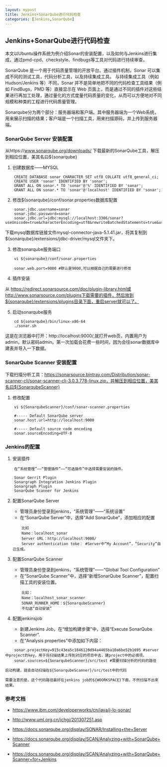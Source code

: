 ```yaml
---
layout: mypost
title: Jenkins+SonarQube进行代码检查
categories: [Jenkins,SonarQube]
---
```

## Jenkins+SonarQube进行代码检查

本文以Ubuntu操作系统为例介绍Sonar的安装配置，以及如何与Jenkins进行集成，通过pmd-cpd、checkstyle、findbugs等工具对代码进行持续审查。

SonarQube 是一个用于代码质量管理的开放平台。通过插件机制，Sonar 可以集成不同的测试工具，代码分析工具，以及持续集成工具。
与持续集成工具（例如 Hudson/Jenkins 等）不同，Sonar 并不是简单地把不同的代码检查工具结果（例如 FindBugs，PMD 等）直接显示在 Web 页面上，而是通过不同的插件对这些结果进行再加工处理，通过量化的方式度量代码质量的变化，从而可以方便地对不同规模和种类的工程进行代码质量管理。

Sonarqube分为两个部分：服务器端和客户端。其中服务器端为一个Web系统，用来展示扫描的结果；客户端是一个扫描工具，用来扫描源码，并上传到服务器端。

### SonarQube Server 安装配置

从https://www.sonarqube.org/downloads/ 下载最新的SonarQube工具，解压到相应位置，美其名曰${sonarqube}

1. 创建数据库——MYSQL

```
    CREATE DATABASE sonar CHARACTER SET utf8 COLLATE utf8_general_ci;
    CREATE USER 'sonar' IDENTIFIED BY 'sonar';
    GRANT ALL ON sonar.* TO 'sonar'@'%' IDENTIFIED BY 'sonar';
    GRANT ALL ON sonar.* TO 'sonar'@'localhost' IDENTIFIED BY 'sonar';
```

2. 修改${sonarqube}/conf/sonar.properties数据库配置
```
    sonar.jdbc.username=sonar
    sonar.jdbc.password=sonar
    sonar.jdbc.url=jdbc:mysql://localhost:3306/sonar?useUnicode=true&characterEncoding=utf8&rewriteBatchedStatements=true&useConfigs=maxPerformance&useSSL=false
``` 
下载mysql数据库链接文件mysql-connector-java-5.1.41.jar，将其复制到${sonarqube}/extensions/jdbc-driver/mysql文件夹下。
    
3. 修改sonarqube服务端口
```    
    vi ${sonarqube}/conf/sonar.properties
    
    sonar.web.port=9000 #默认是9000,可以根据自己的需要进行修改
```
4. 插件安装

从 https://redirect.sonarsource.com/doc/plugin-library.html或http://www.sonarsource.com/plugins下载需要的插件，然后放到${sonarqube}/extensions/plugins目录下面，重启server就可以了。

    
5. 启动sonarqube服务
```    
    cd ${sonarqube}/bin/linux-x86-64
    ./sonar.sh
```    

这是在浏览器中打开：http://localhost:9000/,就打开web页，内置用户为admin，默认密码admin。第一次加载会花费一些时间，因为会往sonar数据库中建表并导入一下数据。
    

### SonarQube Scanner 安装配置

下载扫描分析工具：https://sonarsource.bintray.com/Distribution/sonar-scanner-cli/sonar-scanner-cli-3.0.3.778-linux.zip，并解压到相应位置，美其名曰${SonarqubeScanner}

1. 修改配置
```    
    vi ${SonarqubeScanner}/conf/sonar-scanner.properties

    #----- Default SonarQube server
    sonar.host.url=http://localhost:9000

    #----- Default source code encoding
    sonar.sourceEncoding=UTF-8
```
    

### Jenkins的配置
1. 安装插件
```
    在“系统管理”——“管理插件”——“可选插件”中选择需要安装的插件。
    
    Sonar Gerrit Plugin
    Sonargraph Integration Jenkins Plugin
    Sonargraph Plugin
    SonarQube Scanner for Jenkins
```    
2. 配置SonarQube Server
    + 管理员身份登录到jenkins，“系统管理”——“系统设置”
    + 在“SonarQube Server”中，选择“Add SonarQube”，添加相应的配置
    ```    
        比如
        Name：localhost_sonar
        Server URL：http://localhost:9000/
        Server authentication toke： #Server中“My Account”，“Security”自己生成。
    ```

3. 配置SonarQube Scanner
    
    + 管理员身份登录到jenkins，“系统管理”——“Global Tool Configuration”
    + 在“SonarQube Scanner”中，选择“新增SonarQube Scanner”，配置扫描工具的安装位置。
    ```    
        比如：
        Name：localhost_sonar_scanner
        SONAR_RUNNER_HOME：${SonarqubeScanner}
        不勾选“自动安装”
    ```

4. 配置jenkinsjob
    + 新建Jenkins Job，在“增加构建步骤”中，选择“Execute SonarQube Scanner”.
    + 在“Analysis properties”中添加如下内容：
``` 
    sonar.projectKey=915c43ea5c1846120d94a4465ba10a6be52b1695 #server中project的key，用于将扫描结果上传到对应的项目中去，建project中的必填项。
    sonar.sources=${SonarqubeScanner}/src/test #需要扫描分析的代码的路径
```
    启动构建，就会自动扫描在${SonarqubeScanner}/src/test中的代码
        
    需要注意的是，这个代码路径最好在jenkins job的${WOORKSPACE}下面，不然扫描不出来结果。


### 参考文档

+ https://www.ibm.com/developerworks/cn/java/j-lo-sonar/
+ http://www.uml.org.cn/jchgj/201307251.asp

+ https://docs.sonarqube.org/display/SONAR/Installing+the+Server
+ https://docs.sonarqube.org/display/SCAN/Analyzing+with+SonarQube+Scanner
+ https://docs.sonarqube.org/display/SCAN/Analyzing+with+SonarQube+Scanner+for+Jenkins